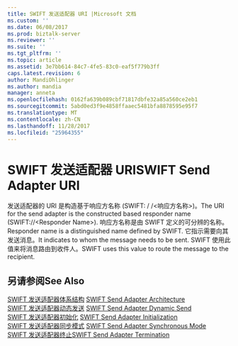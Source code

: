 ```yaml
---
title: SWIFT 发送适配器 URI |Microsoft 文档
ms.custom: ''
ms.date: 06/08/2017
ms.prod: biztalk-server
ms.reviewer: ''
ms.suite: ''
ms.tgt_pltfrm: ''
ms.topic: article
ms.assetid: 3e7bb614-84c7-4fe5-83c0-eaf5f779b3ff
caps.latest.revision: 6
author: MandiOhlinger
ms.author: mandia
manager: anneta
ms.openlocfilehash: 0162fa639b089cbf71817dbfe32a85a560ce2eb1
ms.sourcegitcommit: 5abd0ed3f9e4858ffaaec5481bfa8878595e95f7
ms.translationtype: MT
ms.contentlocale: zh-CN
ms.lasthandoff: 11/28/2017
ms.locfileid: "25964355"
---
```

# <a name="swift-send-adapter-uri"></a><span data-ttu-id="57aaf-102">SWIFT 发送适配器 URI</span><span class="sxs-lookup"><span data-stu-id="57aaf-102">SWIFT Send Adapter URI</span></span>
<span data-ttu-id="57aaf-103">发送适配器的 URI 是构造基于响应方名称 (SWIFT: / /\<响应方名称\>)。</span><span class="sxs-lookup"><span data-stu-id="57aaf-103">The URI for the send adapter is the constructed based responder name (SWIFT://\<Responder Name\>).</span></span> <span data-ttu-id="57aaf-104">响应方名称是由 SWIFT 定义的可分辨的名称。</span><span class="sxs-lookup"><span data-stu-id="57aaf-104">Responder name is a distinguished name defined by SWIFT.</span></span> <span data-ttu-id="57aaf-105">它指示需要向其发送消息。</span><span class="sxs-lookup"><span data-stu-id="57aaf-105">It indicates to whom the message needs to be sent.</span></span> <span data-ttu-id="57aaf-106">SWIFT 使用此值来将消息路由到收件人。</span><span class="sxs-lookup"><span data-stu-id="57aaf-106">SWIFT uses this value to route the message to the recipient.</span></span>  
  
## <a name="see-also"></a><span data-ttu-id="57aaf-107">另请参阅</span><span class="sxs-lookup"><span data-stu-id="57aaf-107">See Also</span></span>  
 <span data-ttu-id="57aaf-108">[SWIFT 发送适配器体系结构](../../adapters-and-accelerators/fileact-interact/swift-send-adapter-architecture.md) </span><span class="sxs-lookup"><span data-stu-id="57aaf-108">[SWIFT Send Adapter Architecture](../../adapters-and-accelerators/fileact-interact/swift-send-adapter-architecture.md) </span></span>  
 <span data-ttu-id="57aaf-109">[SWIFT 发送适配器动态发送](../../adapters-and-accelerators/fileact-interact/swift-send-adapter-dynamic-send.md) </span><span class="sxs-lookup"><span data-stu-id="57aaf-109">[SWIFT Send Adapter Dynamic Send](../../adapters-and-accelerators/fileact-interact/swift-send-adapter-dynamic-send.md) </span></span>  
 <span data-ttu-id="57aaf-110">[SWIFT 发送适配器初始化](../../adapters-and-accelerators/fileact-interact/swift-send-adapter-initialization.md) </span><span class="sxs-lookup"><span data-stu-id="57aaf-110">[SWIFT Send Adapter Initialization](../../adapters-and-accelerators/fileact-interact/swift-send-adapter-initialization.md) </span></span>  
 <span data-ttu-id="57aaf-111">[SWIFT 发送适配器同步模式](../../adapters-and-accelerators/fileact-interact/swift-send-adapter-synchronous-mode.md) </span><span class="sxs-lookup"><span data-stu-id="57aaf-111">[SWIFT Send Adapter Synchronous Mode](../../adapters-and-accelerators/fileact-interact/swift-send-adapter-synchronous-mode.md) </span></span>  
 [<span data-ttu-id="57aaf-112">SWIFT 发送适配器终止</span><span class="sxs-lookup"><span data-stu-id="57aaf-112">SWIFT Send Adapter Termination</span></span>](../../adapters-and-accelerators/fileact-interact/swift-send-adapter-termination.md)